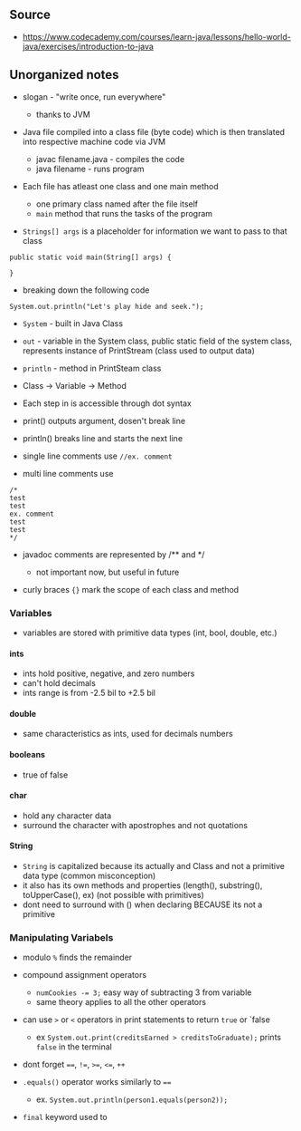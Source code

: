 ## Source

* https://www.codecademy.com/courses/learn-java/lessons/hello-world-java/exercises/introduction-to-java

## Unorganized notes

* slogan - "write once, run everywhere"
    * thanks to JVM

* Java file compiled into a class file (byte code) which is then translated into respective machine code via JVM
    * javac filename.java - compiles the code
    * java filename - runs program

* Each file has atleast one class and one main method
    * one primary class named after the file itself
    * `main` method that runs the tasks of the program

* `Strings[] args` is a placeholder for information we want to pass to that class
```
public static void main(String[] args) {

}
```

* breaking down the following code
```
System.out.println("Let's play hide and seek.");
```
* `System` - built in Java Class
* `out` - variable in the System class, public static field of the system class, represents instance of PrintStream (class used to output data)
* `println` - method in PrintSteam class

* Class -> Variable -> Method
* Each step in is accessible through dot syntax

* print() outputs argument, dosen't break line
* println() breaks line and starts the next line

* single line comments use `//ex. comment`
* multi line comments use
```
/*
test
test
ex. comment
test
test
*/
```

* javadoc comments are represented by /** and */
    * not important now, but useful in future

 * curly braces `{}` mark the scope of each class and method

### Variables

* variables are stored with primitive data types (int, bool, double, etc.)

#### ints

* ints hold positive, negative, and zero numbers
* can't hold decimals
* ints range is from -2.5 bil to +2.5 bil

#### double

* same characteristics as ints, used for decimals numbers

#### booleans

* true of false

#### char

* hold any character data
* surround the character with apostrophes and not quotations

#### String

* `String` is capitalized because its actually and Class and not a primitive data type (common misconception)
* it also has its own methods and properties (length(), substring(), toUpperCase(), ex) (not possible with primitives)
* dont need to surround with () when declaring BECAUSE its not a primitive

### Manipulating Variabels

* modulo `%` finds the remainder
  
* compound assignment operators
   * `numCookies -= 3;` easy way of subtracting 3 from variable
   * same theory applies to all the other operators
 
* can use `>` or `<` operators in print statements to return `true` or `false
   * ex `System.out.print(creditsEarned > creditsToGraduate);` prints `false` in the terminal
 
* dont forget `==`, `!=`, `>=`, `<=`, `++`

* `.equals()` operator works similarly to `==`
   * ex. `System.out.println(person1.equals(person2));`
 
* `final` keyword used to 
